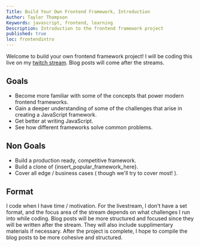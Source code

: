 ```yaml
---
Title: Build Your Own Frontend Framework, Introduction
Author: Taylor Thompson
Keywords: javascript, frontend, learning
Description: Introduction to the frontend framework project
published: true
loc: frontendintro
---
```


Welcome to build your own frontend framework project! I will be coding this live on my [twitch stream](https://www.twitch.tv/slower_loris).
Blog posts will come after the streams.


## Goals

* Become more familiar with some of the concepts that power modern frontend frameworks.
* Gain a deeper understanding of some of the challenges that arise in creating a JavaScript framework.
* Get better at writing JavaScript.
* See how different frameworks solve common problems.

## Non Goals

* Build a production ready, competitive framework.
* Build a clone of {insert_popular_framework_here}.
* Cover all edge / business cases ( though we'll try to cover most! ).

## Format

I code when I have time / motivation. For the livestream, I don't have a set format, and the focus area of the stream depends on what challenges I run into while coding.
Blog posts will be more structured and focused since they will be written after the stream. They will also include supplimentary materials if necessary. After the project is complete,
I hope to compile the blog posts to be more cohesive and structured.
